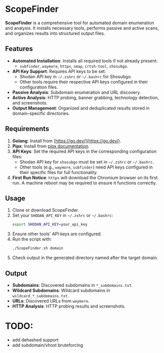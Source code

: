 # ScopeFinder

**ScopeFinder** is a comprehensive tool for automated domain enumeration and analysis. It installs necessary tools, performs passive and active scans, and organizes results into structured output files.

## Features

- **Automated Installation**: Installs all required tools if not already present:
  - `subfinder`, `waymore`, `httpx`, `smap`, `crtsh-tool`, `shosubgo`.
- **API Key Support**: Requires API keys to be set:
  - Shodan API key in `~/.zshrc` or `~/.bashrc` for Shosubgo.
  - Other tools require their respective API keys configured in their configuration files.
- **Passive Analysis**: Subdomain enumeration and URL discovery.
- **Active Analysis**: HTTP probing, banner grabbing, technology detection, and screenshots.
- **Output Management**: Organized and deduplicated results stored in domain-specific directories.

## Requirements

1. **Golang**: Install from [https://go.dev/](https://go.dev/).
2. **Pipx**: Install from [pipx documentation](https://pypa.github.io/pipx/).
3. **API Keys**: Set the required API keys in the corresponding configuration files:
   - Shodan API key for `shosubgo` must be set in `~/.zshrc` or `~/.bashrc`.
   - Other tools (e.g., `waymore`, `subfinder`) need API keys configured in their specific files for full functionality.
4. **First Run Notice**: `httpx` will download the Chromium browser on its first run. A machine reboot may be required to ensure it functions correctly.

## Usage

1. Clone or download ScopeFinder.
2. Set your `SHODAN_API_KEY` in `~/.zshrc` or `~/.bashrc`:
   ```bash
   export SHODAN_API_KEY=your_api_key
   ```
3. Ensure other tools' API keys are configured.
4. Run the script with:
   ```bash
   ./ScopeFinder.sh domain
   ```
5. Check output in the generated directory named after the target domain.

## Output

- **Subdomains**: Discovered subdomains in `*_subdomains.txt`.
- **Wildcard Subdomains**: Wildcard subdomains in `wildcard_*_subdomains.txt`.
- **URLs**: Discovered URLs from `waymore`.
- **HTTP Analysis**: HTTP probing results and screenshots.

# TODO:
- add dehashed support
- add subdomain/vhost bruteforcing
